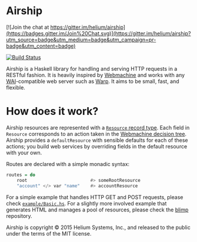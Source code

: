 # Airship

[![Join the chat at https://gitter.im/helium/airship](https://badges.gitter.im/Join%20Chat.svg)](https://gitter.im/helium/airship?utm_source=badge&utm_medium=badge&utm_campaign=pr-badge&utm_content=badge)

[![Build Status](https://travis-ci.org/helium/airship.svg?branch=master)](https://travis-ci.org/helium/airship)

Airship is a Haskell library for handling and serving HTTP requests in a RESTful fashion. It is heavily inspired by [Webmachine](https://github.com/basho/webmachine) and works with any [WAI](https://hackage.haskell.org/package/wai)-compatible web server such as [Warp](https://hackage.haskell.org/package/warp). It aims to be small, fast, and flexible.

# How does it work?

Airship resources are represented with a [`Resource` record type](https://github.com/helium/airship/blob/master/src/Airship/Resource.hs#L34-L106). Each field in `Resource` corresponds to an action taken in the [Webmachine decision tree](https://raw.githubusercontent.com/wiki/Webmachine/webmachine/images/http-headers-status-v3.png). Airship provides a `defaultResource` with sensible defaults for each of these actions; you build web services by overriding fields in the default resource with your own.

Routes are declared with a simple monadic syntax:

```haskell
routes = do
    root                        #> someRootResource
    "account" </> var "name"    #> accountResource
```

For a simple example that handles HTTP GET and POST requests, please check [`example/Basic.hs`](https://github.com/helium/airship/blob/master/example/Basic.hs). For a slightly more involved example that generates HTML and manages a pool of resources, please check the [blimp](https://github.com/patrickt/blimp) repository.

Airship is copyright &copy; 2015 Helium Systems, Inc., and released to the public under the terms of the MIT license.
